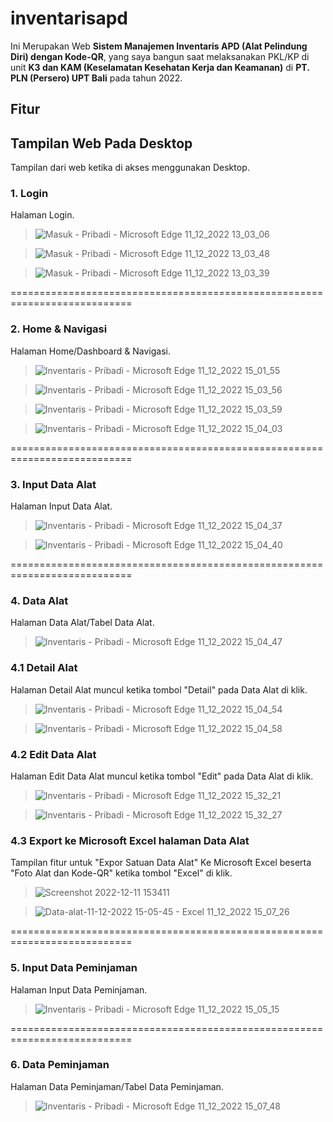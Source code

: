 # inventarisapd

Ini Merupakan Web **Sistem Manajemen Inventaris APD (Alat Pelindung Diri) dengan Kode-QR**, yang saya bangun saat melaksanakan PKL/KP di unit **K3 dan KAM (Keselamatan Kesehatan Kerja dan Keamanan)** di **PT. PLN (Persero) UPT Bali** pada tahun 2022.


## Fitur 


## Tampilan Web Pada Desktop 

Tampilan dari web ketika di akses menggunakan Desktop.


### 1. Login
Halaman Login.



>![Masuk - Pribadi - Microsoft​ Edge 11_12_2022 13_03_06](https://user-images.githubusercontent.com/114056087/206891232-2e27d8ab-6d36-420d-af9c-5a2edf1a0eb7.png)

>![Masuk - Pribadi - Microsoft​ Edge 11_12_2022 13_03_48](https://user-images.githubusercontent.com/114056087/206891241-ad71ae94-d2ad-4183-ad13-f2a002850955.png)

>![Masuk - Pribadi - Microsoft​ Edge 11_12_2022 13_03_39](https://user-images.githubusercontent.com/114056087/206891252-a2f5ce27-288e-4c90-822b-f82299f1a37e.png)


===========================================================================


### 2. Home & Navigasi
Halaman Home/Dashboard & Navigasi.



>![Inventaris - Pribadi - Microsoft​ Edge 11_12_2022 15_01_55](https://user-images.githubusercontent.com/114056087/206891299-e6ac980d-820d-41fe-be89-8c78a3b2ed9b.png)

>![Inventaris - Pribadi - Microsoft​ Edge 11_12_2022 15_03_56](https://user-images.githubusercontent.com/114056087/206891317-3b2ec27b-d0ed-424f-a47c-e8395aa4c81f.png)

>![Inventaris - Pribadi - Microsoft​ Edge 11_12_2022 15_03_59](https://user-images.githubusercontent.com/114056087/206891320-62f00428-951b-4c17-9d78-3444d3c9cbf9.png)

>![Inventaris - Pribadi - Microsoft​ Edge 11_12_2022 15_04_03](https://user-images.githubusercontent.com/114056087/206891324-df86924f-fe75-4750-b4fe-9177374db086.png)


===========================================================================


### 3. Input Data Alat
Halaman Input Data Alat.



>![Inventaris - Pribadi - Microsoft​ Edge 11_12_2022 15_04_37](https://user-images.githubusercontent.com/114056087/206891377-27865bcb-29a3-4a46-b92e-9f0c391247e6.png)

>![Inventaris - Pribadi - Microsoft​ Edge 11_12_2022 15_04_40](https://user-images.githubusercontent.com/114056087/206891388-ef38711a-df40-4eb0-b58e-db772578b5b3.png)


===========================================================================


### 4. Data Alat
Halaman Data Alat/Tabel Data Alat.



>![Inventaris - Pribadi - Microsoft​ Edge 11_12_2022 15_04_47](https://user-images.githubusercontent.com/114056087/206891564-b7fe1550-93a9-4552-948d-7f1d562b3568.png)




  ### 4.1 Detail Alat
  Halaman Detail Alat muncul ketika tombol "Detail" pada Data Alat di klik.
  
  
  
  >![Inventaris - Pribadi - Microsoft​ Edge 11_12_2022 15_04_54](https://user-images.githubusercontent.com/114056087/206891584-9e280c24-513f-496a-a1c6-7ce47d2e08d1.png)
  
  >![Inventaris - Pribadi - Microsoft​ Edge 11_12_2022 15_04_58](https://user-images.githubusercontent.com/114056087/206891609-203c989b-cbb3-46ce-ba1a-3a084ec50ac5.png)
  
  
  
  ### 4.2 Edit Data Alat
  Halaman Edit Data Alat muncul ketika tombol "Edit" pada Data Alat di klik.
  
  
  
  >![Inventaris - Pribadi - Microsoft​ Edge 11_12_2022 15_32_21](https://user-images.githubusercontent.com/114056087/206891647-00a377d8-cf92-479d-b2ff-5c3a1cef6fa5.png)
  
  >![Inventaris - Pribadi - Microsoft​ Edge 11_12_2022 15_32_27](https://user-images.githubusercontent.com/114056087/206891652-af41d9f6-1737-4565-9ec7-95222782b067.png)
  
  
  
  ### 4.3 Export ke Microsoft Excel halaman Data Alat
  Tampilan fitur untuk "Expor Satuan Data Alat" Ke Microsoft Excel beserta "Foto Alat dan Kode-QR" ketika tombol "Excel" di klik.
  
  
  
  >![Screenshot 2022-12-11 153411](https://user-images.githubusercontent.com/114056087/206891745-41a660fa-f246-453f-b8fc-b99167131a7d.png)
  
  >![Data-alat-11-12-2022 15-05-45 - Excel 11_12_2022 15_07_26](https://user-images.githubusercontent.com/114056087/206891766-5118bbfc-ebed-48a4-b146-de9895c68d44.png)


===========================================================================


### 5. Input Data Peminjaman
Halaman Input Data Peminjaman.


>![Inventaris - Pribadi - Microsoft​ Edge 11_12_2022 15_05_15](https://user-images.githubusercontent.com/114056087/206891789-94115256-e719-44da-89c2-f70c931a9a9d.png)


===========================================================================


### 6. Data Peminjaman
Halaman Data Peminjaman/Tabel Data Peminjaman.

>![Inventaris - Pribadi - Microsoft​ Edge 11_12_2022 15_07_48](https://user-images.githubusercontent.com/114056087/206891880-d1bba86e-b81b-40d1-b054-8959d1da2f6f.png)




